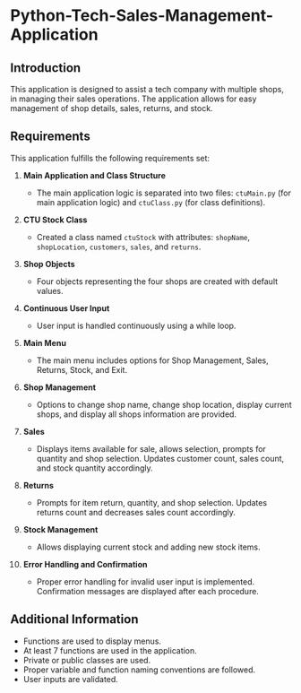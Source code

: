 # Python-Tech-Sales-Management-Application
## Introduction

This application is designed to assist a tech company with multiple shops, in managing their sales operations. The application allows for easy management of shop details, sales, returns, and stock.

## Requirements

This application fulfills the following requirements set:

1. **Main Application and Class Structure**
    - The main application logic is separated into two files: `ctuMain.py` (for main application logic) and `ctuClass.py` (for class definitions).

2. **CTU Stock Class**
    - Created a class named `ctuStock` with attributes: `shopName`, `shopLocation`, `customers`, `sales`, and `returns`.

3. **Shop Objects**
    - Four objects representing the four shops are created with default values.

4. **Continuous User Input**
    - User input is handled continuously using a while loop.

5. **Main Menu**
    - The main menu includes options for Shop Management, Sales, Returns, Stock, and Exit.

6. **Shop Management**
    - Options to change shop name, change shop location, display current shops, and display all shops information are provided.

7. **Sales**
    - Displays items available for sale, allows selection, prompts for quantity and shop selection. Updates customer count, sales count, and stock quantity accordingly.

8. **Returns**
    - Prompts for item return, quantity, and shop selection. Updates returns count and decreases sales count accordingly.

9. **Stock Management**
    - Allows displaying current stock and adding new stock items.

10. **Error Handling and Confirmation**
    - Proper error handling for invalid user input is implemented. Confirmation messages are displayed after each procedure.

## Additional Information

- Functions are used to display menus.
- At least 7 functions are used in the application.
- Private or public classes are used.
- Proper variable and function naming conventions are followed.
- User inputs are validated.
